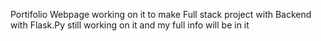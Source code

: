 Portifolio Webpage 
working on it to make Full stack project with Backend with Flask.Py
still working on it and my full info will be in  it

